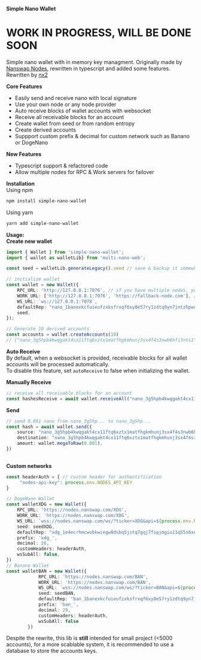 **Simple Nano Wallet**
# WORK IN PROGRESS, WILL BE DONE SOON
Simple nano wallet with in memory key managment. Originally made by [Nanswap Nodes](https://nanswap.com/nodes), rewritten in typescript and added some features.
Rewritten by [nx2](https://github.com/nextu1337)

**Core Features**
- Easily send and receive nano with local signature
- Use your own node or any node provider
- Auto receive blocks of wallet accounts with websocket
- Receive all receivable blocks for an account
- Create wallet from seed or from random entropy
- Create derived accounts
- Suppport custom prefix & decimal for custom network such as Banano or DogeNano

**New Features**
- Typescript support & refactored code
- Allow multiple nodes for RPC & Work servers for failover

**Installation**  
Using npm
```bash
npm install simple-nano-wallet
```
Using yarn
```bash
yarn add simple-nano-wallet
```

**Usage:**  
**Create new wallet**
```ts
import { Wallet } from 'simple-nano-wallet';
import { wallet as walletLib} from 'multi-nano-web';

const seed = walletLib.generateLegacy().seed // save & backup it somewhere!

// initialize wallet
const wallet = new Wallet({
    RPC_URL: 'http://127.0.0.1:7076', // if you have multiple nodes, you can provide an array of nodes
    WORK_URL: ['http://127.0.0.1:7076', 'https://fallback-node.com'], // multiple nodes for failover, singular node passed as string is also valid
    WS_URL: `ws://127.0.0.1:7078`,
    defaultRep: "nano_1banexkcfuieufzxksfrxqf6xy8e57ry1zdtq9yn7jntzhpwu4pg4hajojmq",
    seed,
});

// Generate 10 derived accounts
const accounts = wallet.createAccounts(10)
// ["nano_3g5hpb4kwqgakt4cx11ftq6xztx1matfhgkmhunj3sx4f4s3nwb6hfi3nts1", ... ]
```

**Auto Receive**  
By default, when a websocket is provided, receivable blocks for all wallet accounts will be processed automatically.  
To disable this feature, set `autoReceive` to false when initializing the wallet.  

**Manually Receive**  
```ts
// receive all receivable blocks for an account
const hashesReceive = await wallet.receiveAll("nano_3g5hpb4kwqgakt4cx11ftq6xztx1matfhgkmhunj3sx4f4s3nwb6hfi3nts1")
```

**Send**  
```ts
// send 0.001 nano from nano_3g5hp... to nano_3g5hp...
const hash = await wallet.send({
    source: "nano_3g5hpb4kwqgakt4cx11ftq6xztx1matfhgkmhunj3sx4f4s3nwb6hfi3nts1", // IMPORTANT: must be in wallet. 
    destination: "nano_3g5hpb4kwqgakt4cx11ftq6xztx1matfhgkmhunj3sx4f4s3nwb6hfi3nts1",
    amount: wallet.megaToRaw(0.001),
})
        
```

**Custom networks**
```ts
const headerAuth = { // custom header for authentification
     "nodes-api-key": process.env.NODES_API_KEY
}

// DogeNano Wallet
const walletXDG = new Wallet({
    RPC_URL: 'https://nodes.nanswap.com/XDG',
    WORK_URL: 'https://nodes.nanswap.com/XDG',
    WS_URL: `wss://nodes.nanswap.com/ws/?ticker=XDG&api=${process.env.NODES_API_KEY}`,
    seed: seedXDG,
    defaultRep: "xdg_1e4ecrhmcws6kwiegw8dsbq5jstq7gqj7fspjmgiu11q55s6xnsnp3t9jqxf",
    prefix: 'xdg_',
    decimal: 26,
    customHeaders: headerAuth,
    wsSubAll: false, 
})
// Banano Wallet
const walletBAN = new Wallet({
            RPC_URL: 'https://nodes.nanswap.com/BAN',
            WORK_URL: 'https://nodes.nanswap.com/BAN',
            WS_URL: `wss://nodes.nanswap.com/ws/?ticker=BAN&api=${process.env.NODES_API_KEY}`,
            seed: seedBAN,
            defaultRep: "ban_1banexkcfuieufzxksfrxqf6xy8e57ry1zdtq9yn7jntzhpwu4pg4hajojmq",
            prefix: 'ban_',
            decimal: 29,
            customHeaders: headerAuth,
            wsSubAll: false
        })
```
Despite the rewrite, this lib is **still** intended for small project (<5000 accounts), for a more scablable system, it is recommended to use a database to store the accounts keys.
